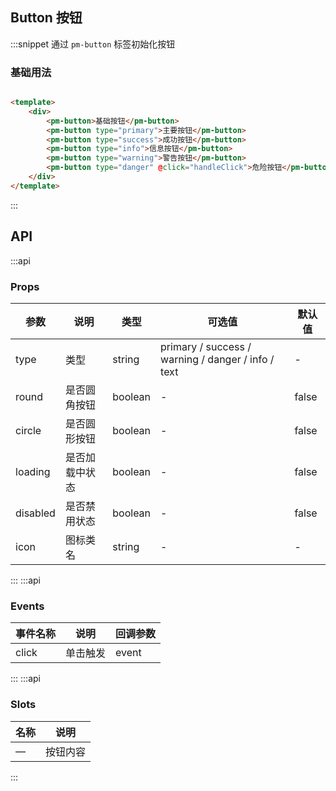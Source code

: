## Button 按钮

:::snippet 通过 `pm-button` 标签初始化按钮

### 基础用法

```html

<template>
    <div>
        <pm-button>基础按钮</pm-button>
        <pm-button type="primary">主要按钮</pm-button>
        <pm-button type="success">成功按钮</pm-button>
        <pm-button type="info">信息按钮</pm-button>
        <pm-button type="warning">警告按钮</pm-button>
        <pm-button type="danger" @click="handleClick">危险按钮</pm-button>
    </div>
</template>
```

:::

## API

:::api

### Props

| 参数 | 说明     | 类型   | 可选值 | 默认值 |
| ---- | -------- | ------ | ------ | ------ |
| type | 类型 | string | primary / success / warning / danger / info / text| - |
| round | 是否圆角按钮 | boolean | - | false |
| circle | 是否圆形按钮 | boolean | - | false |
| loading | 是否加载中状态 | boolean | - | false |
| disabled | 是否禁用状态 | boolean | - | false |
| icon | 图标类名 | string | - | - |

:::
:::api

### Events

| 事件名称 | 说明     | 回调参数 |
| -------- | -------- | -------- |
| click    | 单击触发 | event    |

:::
:::api

### Slots

| 名称 | 说明     |
| ---- | -------- |
| —    | 按钮内容 |

:::
